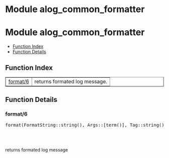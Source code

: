 Module alog_common_formatter
============================


<h1>Module alog_common_formatter</h1>

* [Function Index](#index)
* [Function Details](#functions)






<h2><a name="index">Function Index</a></h2>



<table width="100%" border="1" cellspacing="0" cellpadding="2" summary="function index"><tr><td valign="top"><a href="#format-6">format/6</a></td><td>returns formated log message.</td></tr></table>




<h2><a name="functions">Function Details</a></h2>


<a name="format-6"></a>

<h3>format/6</h3>





<pre>format(FormatString::string(), Args::[term()], Tag::string(), Module::atom(), Line::integer(), Pid::pid()) -> iolist()</pre>
<br></br>




returns formated log message